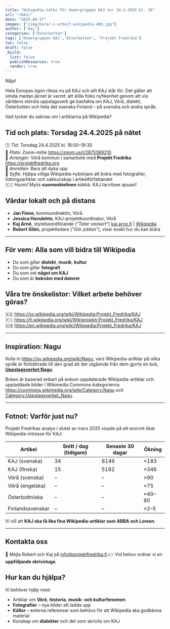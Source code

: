 ```yaml
---
title: "Wikipedia-talko för Humorgruppen KAJ tor 24.4.2025 kl. 18"
url: "/KAJ/"
date: "2025-04-17"
images: ["/img/Karar-i-arbeit-wikipedia-400.jpg"]
author: ['Kaj']
categories: ['Österbotten']
tags: ['Humorgruppen KAJ','Österbotten', 'Projekt Fredrika']
toc: false
draft: false
_build:
  list: false
  publishResources: true
  render: true
---
```


Nåja!

Hela Europas ögon riktas nu på KAJ och allt KAJ står för. Det gäller att smida medan järnet är varmt:
att stilla folks nyfikenhet genom att via världens största uppslagsverk ge basfakta om KAJ, Vörå, 
dialekt, Österbotten och hela det svenska Finland – på svenska och andra språk.

Vad tycker du saknas om i artiklarna på Wikipedia? 
  
## Tid och plats: Torsdag 24.4.2025 på nätet

🕒 *Tid*: Torsdag 24.4.2025 kl. 18:00–19:30  
📍 *Plats:* Zoom-möte <https://zoom.us/j/2875369210>  
🎤 *Arrangör:* Vörå kommun i samarbete med **Projekt Fredrika** <https://projektfredrika.org>     
📝 *Anmälan:* Bara att dyka upp  
🎯 *Syfte:* Hjälpa villiga Wikipedia-nybörjare att bidra med fotografier, tidningsartiklar 
och sakkunskap i artikelförfattandet  
🇫🇮 *Huom!* Myös **suomenkielinen** kökkä. KAJ tarvitsee apuasi!

## Värdar lokalt och på distans

- **Jan Finne**, kommundirektör, Vörå
- **Jessica Havulehto**, KAJ-projektkoordinator, Vörå
- **Kaj Arnö**, styrelseordförande (_"Talar vackert"_) [kaj.arno.fi](https://kaj.arno.fi) | [Wikipedia](https://sv.wikipedia.org/wiki/Kaj_Arnö)  
- **Robert Silén**, projektledare (_"Gör jobbet"_), visar exakt hur du kan bidra 

---

## För vem: Alla som vill bidra till Wikipedia

- Du som gillar **dialekt**, **musik**, **kultur**  
- Du som gillar **fotografi**  
- Du som vet **något om KAJ**  
- Du som är **bekväm med datorer**

## Våra tre önskelistor: Vilket arbete behöver göras?

🇸🇪 <https://sv.wikipedia.org/wiki/Wikipedia:Projekt_Fredrika/KAJ>  
🇫🇮 <https://fi.wikipedia.org/wiki/Wikiprojekti:Projekt_Fredrika/KAJ>  
🇬🇧 <https://en.wikipedia.org/wiki/Wikipedia:Projekt_Fredrika/KAJ>

---

## Inspiration: Nagu

Kolla in <https://sv.wikipedia.org/wiki/Nagu>, vars Wikipedia-artiklar på olika språk är 
förbättrade till den grad att det utgående från dem gjorts en bok, 
[**Uppslagsverket Nagu**](https://projektfredrika.fi/uppslagsverket-nagu/). 

Boken är baserad enbart på enkom uppdaterade Wikipedia-artiklar och uppladdade bilder i Wikimedia 
Commons-kategorierna <https://commons.wikimedia.org/wiki/Category:Nagu> och [Category:Uppslagsverket_Nagu](https://commons.wikimedia.org/wiki/Category:Uppslagsverket_Nagu).

---

## Fotnot: Varför just nu?

Projekt Fredrikas analys i slutet av mars 2025 visade på ett enormt ökat Wikipedia-intresse för KAJ:

| Artikel             | Snitt / dag (tidigare) | Senaste 30 dagar | Ökning |
|---------------------|------------------------|------------------|--------|
| KAJ (svenska)       | 34                     | 6149             | ×183   |
| KAJ (finska)        | 15                     | 5182             | ×346   |
| Vörå (svenska)      | –                      | –                | ×90    |
| Vörå (engelska)     | –                      | –                | ×75    |
| Österbottniska      | –                      | –                | ×40–80 |
| Finlandssvenskar    | –                      | –                | ×2–5   |

Vi vill att **KAJ ska få lika fina Wikipedia-artiklar som ABBA och Loreen**.

---

## Kontakta oss

📧 Mejla Robert och Kaj på <info@projektfredrika.fi> 
👉 Vid behov ordnar vi en **uppföljande skrivstuga**.


## Hur kan du hjälpa?

Vi behöver hjälp med:

- Artiklar om **Vörå**, **historia**, **musik- och kulturfenomen**
- **Fotografier** – nya bilder att ladda upp
- **Källor** – externa referenser som behövs för att Wikipedia ska godkänna material
- Kunskap om **dialekter** och det som skrivits om KAJ


